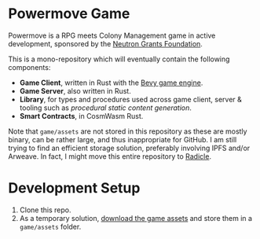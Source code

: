 # Powermove Game
Powermove is a RPG meets Colony Management game in active development, sponsored by the [Neutron Grants Foundation](https://x.com/NeutronGrants/status/1809192252922814472).

This is a mono-repository which will eventually contain the following components:

- **Game Client**, written in Rust with the [Bevy game engine](https://bevyengine.org).
- **Game Server**, also written in Rust.
- **Library**, for types and procedures used across game client, server & tooling such as *procedural static content generation*.
- **Smart Contracts**, in CosmWasm Rust.

Note that `game/assets` are not stored in this repository as these are mostly binary, can be rather large, and thus inappropriate for GitHub. I am still trying to find an efficient storage solution, preferably involving IPFS and/or Arweave. In fact, I might move this entire repository to [Radicle](https://radicle.xyz/).

# Development Setup

1. Clone this repo.
2. As a temporary solution, [download the game assets](https://mega.nz/folder/k5Zn2YbI#gXyaq-i9EM8cIXjHNEzNHQ) and store them in a `game/assets` folder.
